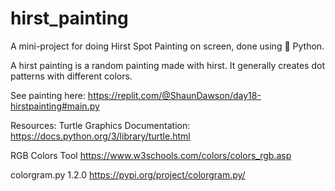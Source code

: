 # hirst_painting
A mini-project for doing Hirst Spot Painting on screen, done using 🐍 Python.

A hirst painting is a random painting made with hirst. It generally creates dot patterns with different colors. 


See painting here: 
https://replit.com/@ShaunDawson/day18-hirstpainting#main.py



Resources:
Turtle Graphics Documentation:
https://docs.python.org/3/library/turtle.html

RGB Colors Tool
https://www.w3schools.com/colors/colors_rgb.asp

colorgram.py 1.2.0
https://pypi.org/project/colorgram.py/